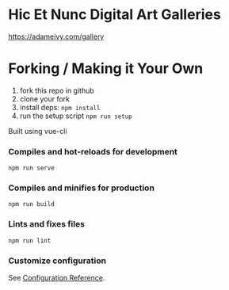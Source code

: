 # Hic Et Nunc Digital Art Galleries

https://adameivy.com/gallery

# Forking / Making it Your Own

1. fork this repo in github
2. clone your fork
3. install deps: `npm install`
4. run the setup script `npm run setup`

Built using vue-cli

### Compiles and hot-reloads for development

```
npm run serve
```

### Compiles and minifies for production

```
npm run build
```

### Lints and fixes files

```
npm run lint
```

### Customize configuration

See [Configuration Reference](https://cli.vuejs.org/config/).
